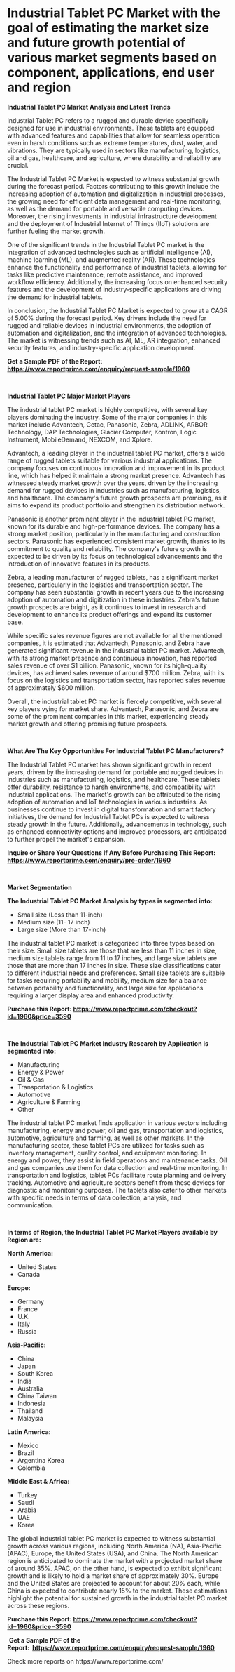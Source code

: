 <p><h1>Industrial Tablet PC Market with the goal of estimating the market size and future growth potential of various market segments based on component, applications, end user and region</h1></p><p><strong>Industrial Tablet PC Market Analysis and Latest Trends</strong></p>
<p><p>Industrial Tablet PC refers to a rugged and durable device specifically designed for use in industrial environments. These tablets are equipped with advanced features and capabilities that allow for seamless operation even in harsh conditions such as extreme temperatures, dust, water, and vibrations. They are typically used in sectors like manufacturing, logistics, oil and gas, healthcare, and agriculture, where durability and reliability are crucial.</p><p>The Industrial Tablet PC Market is expected to witness substantial growth during the forecast period. Factors contributing to this growth include the increasing adoption of automation and digitalization in industrial processes, the growing need for efficient data management and real-time monitoring, as well as the demand for portable and versatile computing devices. Moreover, the rising investments in industrial infrastructure development and the deployment of Industrial Internet of Things (IIoT) solutions are further fueling the market growth.</p><p>One of the significant trends in the Industrial Tablet PC market is the integration of advanced technologies such as artificial intelligence (AI), machine learning (ML), and augmented reality (AR). These technologies enhance the functionality and performance of industrial tablets, allowing for tasks like predictive maintenance, remote assistance, and improved workflow efficiency. Additionally, the increasing focus on enhanced security features and the development of industry-specific applications are driving the demand for industrial tablets.</p><p>In conclusion, the Industrial Tablet PC Market is expected to grow at a CAGR of 5.00% during the forecast period. Key drivers include the need for rugged and reliable devices in industrial environments, the adoption of automation and digitalization, and the integration of advanced technologies. The market is witnessing trends such as AI, ML, AR integration, enhanced security features, and industry-specific application development.</p></p>
<p><strong>Get a Sample PDF of the Report:&nbsp; <a href="https://www.reportprime.com/enquiry/request-sample/1960">https://www.reportprime.com/enquiry/request-sample/1960</a></strong></p>
<p>&nbsp;</p>
<p><strong>Industrial Tablet PC Major Market Players</strong></p>
<p><p>The industrial tablet PC market is highly competitive, with several key players dominating the industry. Some of the major companies in this market include Advantech, Getac, Panasonic, Zebra, ADLINK, ARBOR Technology, DAP Technologies, Glacier Computer, Kontron, Logic Instrument, MobileDemand, NEXCOM, and Xplore.</p><p>Advantech, a leading player in the industrial tablet PC market, offers a wide range of rugged tablets suitable for various industrial applications. The company focuses on continuous innovation and improvement in its product line, which has helped it maintain a strong market presence. Advantech has witnessed steady market growth over the years, driven by the increasing demand for rugged devices in industries such as manufacturing, logistics, and healthcare. The company's future growth prospects are promising, as it aims to expand its product portfolio and strengthen its distribution network.</p><p>Panasonic is another prominent player in the industrial tablet PC market, known for its durable and high-performance devices. The company has a strong market position, particularly in the manufacturing and construction sectors. Panasonic has experienced consistent market growth, thanks to its commitment to quality and reliability. The company's future growth is expected to be driven by its focus on technological advancements and the introduction of innovative features in its products.</p><p>Zebra, a leading manufacturer of rugged tablets, has a significant market presence, particularly in the logistics and transportation sector. The company has seen substantial growth in recent years due to the increasing adoption of automation and digitization in these industries. Zebra's future growth prospects are bright, as it continues to invest in research and development to enhance its product offerings and expand its customer base.</p><p>While specific sales revenue figures are not available for all the mentioned companies, it is estimated that Advantech, Panasonic, and Zebra have generated significant revenue in the industrial tablet PC market. Advantech, with its strong market presence and continuous innovation, has reported sales revenue of over $1 billion. Panasonic, known for its high-quality devices, has achieved sales revenue of around $700 million. Zebra, with its focus on the logistics and transportation sector, has reported sales revenue of approximately $600 million.</p><p>Overall, the industrial tablet PC market is fiercely competitive, with several key players vying for market share. Advantech, Panasonic, and Zebra are some of the prominent companies in this market, experiencing steady market growth and offering promising future prospects.</p></p>
<p>&nbsp;</p>
<p><strong>What Are The Key Opportunities For Industrial Tablet PC Manufacturers?</strong></p>
<p><p>The Industrial Tablet PC market has shown significant growth in recent years, driven by the increasing demand for portable and rugged devices in industries such as manufacturing, logistics, and healthcare. These tablets offer durability, resistance to harsh environments, and compatibility with industrial applications. The market's growth can be attributed to the rising adoption of automation and IoT technologies in various industries. As businesses continue to invest in digital transformation and smart factory initiatives, the demand for Industrial Tablet PCs is expected to witness steady growth in the future. Additionally, advancements in technology, such as enhanced connectivity options and improved processors, are anticipated to further propel the market's expansion.</p></p>
<p><strong>Inquire or Share Your Questions If Any Before Purchasing This Report: <a href="https://www.reportprime.com/enquiry/pre-order/1960">https://www.reportprime.com/enquiry/pre-order/1960</a></strong></p>
<p>&nbsp;</p>
<p><strong>Market Segmentation</strong></p>
<p><strong>The Industrial Tablet PC Market Analysis by types is segmented into:</strong></p>
<p><ul><li>Small size (Less than 11-inch)</li><li>Medium size (11- 17 inch)</li><li>Large size (More than 17-inch)</li></ul></p>
<p><p>The industrial tablet PC market is categorized into three types based on their size. Small size tablets are those that are less than 11 inches in size, medium size tablets range from 11 to 17 inches, and large size tablets are those that are more than 17 inches in size. These size classifications cater to different industrial needs and preferences. Small size tablets are suitable for tasks requiring portability and mobility, medium size for a balance between portability and functionality, and large size for applications requiring a larger display area and enhanced productivity.</p></p>
<p><strong>Purchase this Report:&nbsp;<a href="https://www.reportprime.com/checkout?id=1960&price=3590">https://www.reportprime.com/checkout?id=1960&price=3590</a></strong></p>
<p>&nbsp;</p>
<p><strong>The Industrial Tablet PC Market Industry Research by Application is segmented into:</strong></p>
<p><ul><li>Manufacturing</li><li>Energy & Power</li><li>Oil & Gas</li><li>Transportation & Logistics</li><li>Automotive</li><li>Agriculture & Farming</li><li>Other</li></ul></p>
<p><p>The industrial tablet PC market finds application in various sectors including manufacturing, energy and power, oil and gas, transportation and logistics, automotive, agriculture and farming, as well as other markets. In the manufacturing sector, these tablet PCs are utilized for tasks such as inventory management, quality control, and equipment monitoring. In energy and power, they assist in field operations and maintenance tasks. Oil and gas companies use them for data collection and real-time monitoring. In transportation and logistics, tablet PCs facilitate route planning and delivery tracking. Automotive and agriculture sectors benefit from these devices for diagnostic and monitoring purposes. The tablets also cater to other markets with specific needs in terms of data collection, analysis, and communication.</p></p>
<p>&nbsp;</p>
<p><strong>In terms of Region, the Industrial Tablet PC Market Players available by Region are:</strong></p>
<p>
    <p> <strong> North America: </strong>
        <ul>
            <li>United States</li>
            <li>Canada</li>
        </ul>
        </p> 
    <p> <strong> Europe: </strong>
        <ul>
            <li>Germany</li>
            <li>France</li>
            <li>U.K.</li>
            <li>Italy</li>
            <li>Russia</li>
        </ul>
        </p> 
    <p> <strong> Asia-Pacific: </strong>
        <ul>
            <li>China</li>
            <li>Japan</li>
            <li>South Korea</li>
            <li>India</li>
            <li>Australia</li>
            <li>China Taiwan</li>
            <li>Indonesia</li>
            <li>Thailand</li>
            <li>Malaysia</li>
        </ul>
        </p> 
    <p> <strong> Latin America: </strong>
        <ul>
            <li>Mexico</li>
            <li>Brazil</li>
            <li>Argentina Korea</li>
            <li>Colombia</li>
        </ul>
        </p> 
    <p> <strong> Middle East & Africa: </strong>
        <ul>
            <li>Turkey</li>
            <li>Saudi</li>
            <li>Arabia</li>
            <li>UAE</li>
            <li>Korea</li>
        </ul>
    </p>
    </p>
<p><p>The global industrial tablet PC market is expected to witness substantial growth across various regions, including North America (NA), Asia-Pacific (APAC), Europe, the United States (USA), and China. The North American region is anticipated to dominate the market with a projected market share of around 35%. APAC, on the other hand, is expected to exhibit significant growth and is likely to hold a market share of approximately 30%. Europe and the United States are projected to account for about 20% each, while China is expected to contribute nearly 15% to the market. These estimations highlight the potential for sustained growth in the industrial tablet PC market across these regions.</p></p>
<p><strong>Purchase this Report: <a href="https://www.reportprime.com/checkout?id=1960&price=3590">https://www.reportprime.com/checkout?id=1960&price=3590</a></strong></p>
<p>&nbsp;<strong>Get a Sample PDF of the Report:&nbsp;&nbsp;<a href="https://www.reportprime.com/enquiry/request-sample/1960">https://www.reportprime.com/enquiry/request-sample/1960</a></strong></p>
<p><strong></strong></p>
<p>Check more reports on https://www.reportprime.com/</p>